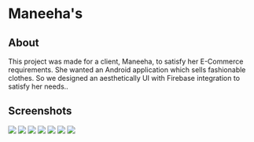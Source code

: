 # Maneeha's

## About
This project was made for a client, Maneeha, to satisfy her E-Commerce requirements. She wanted an Android application which sells fashionable clothes. So we designed an aesthetically UI with Firebase integration to satisfy her needs..

## Screenshots  
![](Screenshots/Homepage.jpeg)
![](Screenshots/Product%20Page.jpeg)
![](Screenshots/Added%20Product.jpeg)
![](Screenshots/Categories.jpeg)
![](Screenshots/Navbar.jpeg)
![](Screenshots/Admin%20Inventory.jpeg)
![](Screenshots/Admin%20Orders.jpeg)
